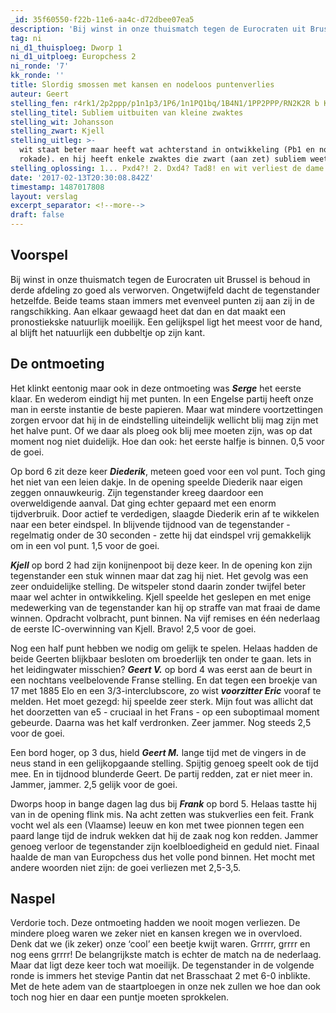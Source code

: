 ```yaml
---
_id: 35f60550-f22b-11e6-aa4c-d72dbee07ea5
description: 'Bij winst in onze thuismatch tegen de Eurocraten uit Brussel is behoud in derde afdeling zo goed als verworven. Ongetwijfeld dacht de tegenstander hetzelfde.'
tag: ni
ni_d1_thuisploeg: Dworp 1
ni_d1_uitploeg: Europchess 2
ni_ronde: '7'
kk_ronde: ''
title: Slordig smossen met kansen en nodeloos puntenverlies
auteur: Geert
stelling_fen: r4rk1/2p2ppp/p1n1p3/1P6/1n1PQ1bq/1B4N1/1PP2PPP/RN2K2R b KQ
stelling_titel: Subliem uitbuiten van kleine zwaktes
stelling_wit: Johansson
stelling_zwart: Kjell
stelling_uitleg: >-
  wit staat beter maar heeft wat achterstand in ontwikkeling (Pb1 en nog geen
  rokade). en hij heeft enkele zwaktes die zwart (aan zet) subliem weet uit te buiten.
stelling_oplossing: 1... Pxd4?! 2. Dxd4? Tad8! en wit verliest de dame wegens de matdreiging op d1
date: '2017-02-13T20:30:08.842Z'
timestamp: 1487017808
layout: verslag
excerpt_separator: <!--more-->
draft: false
---
```

## Voorspel

Bij winst in onze thuismatch tegen de Eurocraten uit Brussel is behoud in derde afdeling zo goed als verworven. Ongetwijfeld dacht de tegenstander hetzelfde. Beide teams staan immers met evenveel punten zij aan zij in de rangschikking. Aan elkaar gewaagd heet dat dan en dat maakt een pronostiekske natuurlijk moeilijk. Een gelijkspel ligt het meest voor de hand, al blijft het natuurlijk een dubbeltje op zijn kant.<!--more-->

## De ontmoeting

Het klinkt eentonig maar ook in deze ontmoeting was **_Serge_** het eerste klaar. En wederom eindigt hij met punten. In een Engelse partij heeft onze man in eerste instantie de beste papieren. Maar wat mindere voortzettingen zorgen ervoor dat hij in de eindstelling uiteindelijk wellicht blij mag zijn met het halve punt. Of we daar als ploeg ook blij mee moeten zijn, was op dat moment nog niet duidelijk. Hoe dan ook: het eerste halfje is binnen. 0,5 voor de goei.

Op bord 6 zit deze keer **_Diederik_**, meteen goed voor een vol punt. Toch ging het niet van een leien dakje. In de opening speelde Diederik naar eigen zeggen onnauwkeurig. Zijn tegenstander kreeg daardoor een overweldigende aanval. Dat ging echter gepaard met een enorm tijdverbruik. Door actief te verdedigen, slaagde Diederik erin af te wikkelen naar een beter eindspel. In blijvende tijdnood van de tegenstander - regelmatig onder de 30 seconden - zette hij dat eindspel vrij gemakkelijk om in een vol punt. 1,5 voor de goei.

**_Kjell_** op bord 2 had zijn konijnenpoot bij deze keer. In de opening kon zijn tegenstander een stuk winnen maar dat zag hij niet. Het gevolg was een zeer onduidelijke stelling. De witspeler stond daarin zonder twijfel beter maar wel achter in ontwikkeling. Kjell speelde het geslepen en met enige medewerking van de tegenstander kan hij op straffe van mat fraai de dame winnen. Opdracht volbracht, punt binnen. Na vijf remises en één nederlaag de eerste IC-overwinning van Kjell. Bravo! 2,5 voor de goei.

Nog een half punt hebben we nodig om gelijk te spelen. Helaas hadden de beide Geerten blijkbaar besloten om broederlijk ten onder te gaan. Iets in het leidingwater misschien? **_Geert V._** op bord 4 was eerst aan de beurt in een nochtans veelbelovende Franse stelling. En dat tegen een broekje van 17 met 1885 Elo en een 3/3-interclubscore, zo wist **_voorzitter Eric_** vooraf te melden.  Het moet gezegd: hij speelde zeer sterk. Mijn fout was allicht dat het doorzetten van e5  - cruciaal in het Frans - op een suboptimaal moment gebeurde. Daarna was het kalf verdronken. Zeer jammer. Nog steeds 2,5 voor de goei.

Een bord hoger, op 3 dus, hield **_Geert M._** lange tijd met de vingers in de neus stand in een gelijkopgaande stelling. Spijtig genoeg speelt ook de tijd mee. En in tijdnood blunderde Geert. De partij redden, zat er niet meer in. Jammer, jammer. 2,5 gelijk voor de goei.

Dworps hoop in bange dagen lag dus bij **_Frank_** op bord 5. Helaas tastte hij van in de opening flink mis. Na acht zetten was stukverlies een feit. Frank vocht wel als een (Vlaamse) leeuw en kon met twee pionnen tegen een paard lange tijd de indruk wekken dat hij de zaak nog kon redden. Jammer genoeg verloor de tegenstander zijn koelbloedigheid en geduld niet. Finaal haalde de man van Europchess dus het volle pond binnen. Het mocht met andere woorden niet zijn: de goei verliezen met 2,5-3,5.

## Naspel

Verdorie toch. Deze ontmoeting hadden we nooit mogen verliezen. De mindere ploeg waren we zeker niet en kansen kregen we in overvloed. Denk dat we (ik zeker) onze ‘cool’ een beetje kwijt waren. Grrrrr, grrrr en nog eens grrrr! De belangrijkste match is echter de match na de nederlaag. Maar dat ligt deze keer toch wat moeilijk. De tegenstander in de volgende ronde is immers het stevige Pantin dat net Brasschaat 2 met 6-0 inblikte. Met de hete adem van de staartploegen in onze nek zullen we hoe dan ook toch nog hier en daar een puntje moeten sprokkelen.
